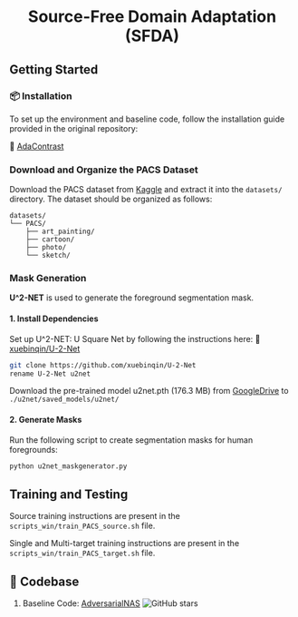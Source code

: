 # <p align="center"> Source-Free Domain Adaptation (SFDA)</p>

## Getting Started

### 📦 Installation

To set up the environment and baseline code, follow the installation guide provided in the original repository:

🔗 [AdaContrast](https://github.com/DianCh/AdaContrast)

### Download and Organize the PACS Dataset

Download the PACS dataset from [Kaggle](https://www.kaggle.com/datasets/ma3ple/pacs-dataset/data) and extract it into the `datasets/` directory.
The dataset should be organized as follows:
```text
datasets/
└── PACS/
    ├── art_painting/
    ├── cartoon/
    ├── photo/
    └── sketch/
  ```

### Mask Generation

**U^2-NET** is used to generate the foreground segmentation mask.


#### 1. Install Dependencies
Set up U^2-NET: U Square Net by following the instructions here: 🔗 [xuebinqin/U-2-Net](https://github.com/xuebinqin/U-2-Net)
```bash
git clone https://github.com/xuebinqin/U-2-Net
rename U-2-Net u2net
```

Download the pre-trained model u2net.pth (176.3 MB) from [GoogleDrive](https://drive.google.com/file/d/1ao1ovG1Qtx4b7EoskHXmi2E9rp5CHLcZ/view) to `./u2net/saved_models/u2net/`

#### 2. Generate Masks

Run the following script to create segmentation masks for human foregrounds:
```bash
python u2net_maskgenerator.py
```

## Training and Testing

Source training instructions are present in the `scripts_win/train_PACS_source.sh` file. 

Single and Multi-target training instructions are present in the `scripts_win/train_PACS_target.sh` file. 


## 📁 Codebase

1. Baseline Code: [AdversarialNAS](https://github.com/chengaopro/AdversarialNAS) ![GitHub stars](https://img.shields.io/github/stars/chengaopro/AdversarialNAS.svg?style=flat&label=Star)


